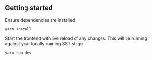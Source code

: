 ## Getting started
Ensure dependencies are installed
```bash
yarn install
```

Start the frontend with live reload of any changes. This will be running against your locally
running SST stage
```bash
yarn run dev
```